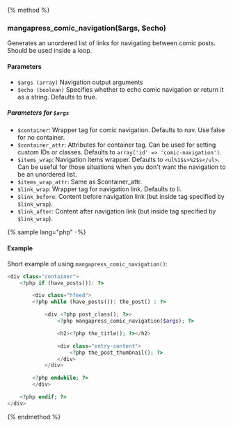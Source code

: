 {% method %}

### mangapress_comic_navigation($args, $echo)

Generates an unordered list of links for navigating between comic posts. Should be used inside a loop.

#### Parameters

* `$args (array)` Navigation output arguments
* `$echo (boolean)` Specifies whether to echo comic navigation or return it as a string. Defaults to true.

##### Parameters for `$args`
* `$container`: Wrapper tag for comic navigation. Defaults to nav. Use false for no container.
* `$container_attr`: Attributes for container tag. Can be used for setting custom IDs or classes. Defaults to `array('id' => 'comic-navigation')`.
* `$items_wrap`: Navigation items wrapper. Defaults to `<ul%1$s>%2$s</ul>`. Can be useful for those situations when you don't want the navigation to be an unordered list.
* `$items_wrap_attr`: Same as $container_attr.
* `$link_wrap`: Wrapper tag for navigation link. Defaults to li.
* `$link_before`: Content before navigation link (but inside tag specified by `$link_wrap`).
* `$link_after`: Content after navigation link (but inside tag specified by `$link_wrap`).

{% sample lang="php" -%}
#### Example
Short example of using `mangapress_comic_navigation()`:
```php
<div class="container">
    <?php if (have_posts()): ?> 

        <div class="hfeed">
        <?php while (have_posts()): the_post() : ?>

            <div <?php post_class(); ?>>
                <?php mangapress_comic_navigation($args); ?>

                <h2><?php the_title(); ?></h2>

                <div class="entry-content">
                    <?php the_post_thumbnail(); ?>
                </div>
            </div>            

        <?php endwhile; ?> 
        </div>

    <?php endif; ?>    
</div>
```
{% endmethod %}